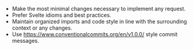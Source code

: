 - Make the most minimal changes necessary to implement any request. 
- Prefer Svelte idioms and best practices.
- Maintain organized imports and code style in line with the surrounding context or any changes.
- Use https://www.conventionalcommits.org/en/v1.0.0/ style commit messages.
